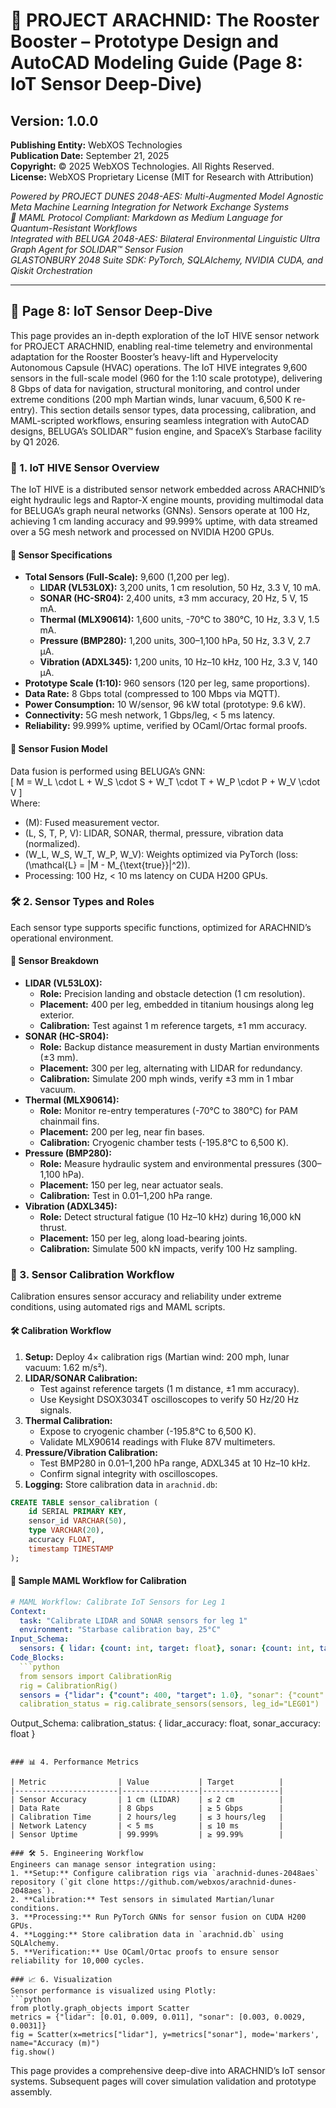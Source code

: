 # 🚀 PROJECT ARACHNID: The Rooster Booster – Prototype Design and AutoCAD Modeling Guide (Page 8: IoT Sensor Deep-Dive)

## Version: 1.0.0  
**Publishing Entity:** WebXOS Technologies  
**Publication Date:** September 21, 2025  
**Copyright:** © 2025 WebXOS Technologies. All Rights Reserved.  
**License:** WebXOS Proprietary License (MIT for Research with Attribution)  

*Powered by PROJECT DUNES 2048-AES: Multi-Augmented Model Agnostic Meta Machine Learning Integration for Network Exchange Systems*  
*🐪 MAML Protocol Compliant: Markdown as Medium Language for Quantum-Resistant Workflows*  
*Integrated with BELUGA 2048-AES: Bilateral Environmental Linguistic Ultra Graph Agent for SOLIDAR™ Sensor Fusion*  
*GLASTONBURY 2048 Suite SDK: PyTorch, SQLAlchemy, NVIDIA CUDA, and Qiskit Orchestration*  

---

## 📜 Page 8: IoT Sensor Deep-Dive  

This page provides an in-depth exploration of the IoT HIVE sensor network for PROJECT ARACHNID, enabling real-time telemetry and environmental adaptation for the Rooster Booster’s heavy-lift and Hypervelocity Autonomous Capsule (HVAC) operations. The IoT HIVE integrates 9,600 sensors in the full-scale model (960 for the 1:10 scale prototype), delivering 8 Gbps of data for navigation, structural monitoring, and control under extreme conditions (200 mph Martian winds, lunar vacuum, 6,500 K re-entry). This section details sensor types, data processing, calibration, and MAML-scripted workflows, ensuring seamless integration with AutoCAD designs, BELUGA’s SOLIDAR™ fusion engine, and SpaceX’s Starbase facility by Q1 2026.

### 📡 1. IoT HIVE Sensor Overview  

The IoT HIVE is a distributed sensor network embedded across ARACHNID’s eight hydraulic legs and Raptor-X engine mounts, providing multimodal data for BELUGA’s graph neural networks (GNNs). Sensors operate at 100 Hz, achieving 1 cm landing accuracy and 99.999% uptime, with data streamed over a 5G mesh network and processed on NVIDIA H200 GPUs.

#### 📏 Sensor Specifications  
- **Total Sensors (Full-Scale):** 9,600 (1,200 per leg).  
  - **LIDAR (VL53L0X):** 3,200 units, 1 cm resolution, 50 Hz, 3.3 V, 10 mA.  
  - **SONAR (HC-SR04):** 2,400 units, ±3 mm accuracy, 20 Hz, 5 V, 15 mA.  
  - **Thermal (MLX90614):** 1,600 units, -70°C to 380°C, 10 Hz, 3.3 V, 1.5 mA.  
  - **Pressure (BMP280):** 1,200 units, 300–1,100 hPa, 50 Hz, 3.3 V, 2.7 µA.  
  - **Vibration (ADXL345):** 1,200 units, 10 Hz–10 kHz, 100 Hz, 3.3 V, 140 µA.  
- **Prototype Scale (1:10):** 960 sensors (120 per leg, same proportions).  
- **Data Rate:** 8 Gbps total (compressed to 100 Mbps via MQTT).  
- **Power Consumption:** 10 W/sensor, 96 kW total (prototype: 9.6 kW).  
- **Connectivity:** 5G mesh network, 1 Gbps/leg, < 5 ms latency.  
- **Reliability:** 99.999% uptime, verified by OCaml/Ortac formal proofs.  

#### 🔢 Sensor Fusion Model  
Data fusion is performed using BELUGA’s GNN:  
\[
M = W_L \cdot L + W_S \cdot S + W_T \cdot T + W_P \cdot P + W_V \cdot V
\]  
Where:  
- \(M\): Fused measurement vector.  
- \(L, S, T, P, V\): LIDAR, SONAR, thermal, pressure, vibration data (normalized).  
- \(W_L, W_S, W_T, W_P, W_V\): Weights optimized via PyTorch (loss: \(\mathcal{L} = \|M - M_{\text{true}}\|^2\)).  
- Processing: 100 Hz, < 10 ms latency on CUDA H200 GPUs.  

### 🛠️ 2. Sensor Types and Roles  

Each sensor type supports specific functions, optimized for ARACHNID’s operational environment.

#### 📏 Sensor Breakdown  
- **LIDAR (VL53L0X):**  
  - **Role:** Precision landing and obstacle detection (1 cm resolution).  
  - **Placement:** 400 per leg, embedded in titanium housings along leg exterior.  
  - **Calibration:** Test against 1 m reference targets, ±1 mm accuracy.  
- **SONAR (HC-SR04):**  
  - **Role:** Backup distance measurement in dusty Martian environments (±3 mm).  
  - **Placement:** 300 per leg, alternating with LIDAR for redundancy.  
  - **Calibration:** Simulate 200 mph winds, verify ±3 mm in 1 mbar vacuum.  
- **Thermal (MLX90614):**  
  - **Role:** Monitor re-entry temperatures (-70°C to 380°C) for PAM chainmail fins.  
  - **Placement:** 200 per leg, near fin bases.  
  - **Calibration:** Cryogenic chamber tests (-195.8°C to 6,500 K).  
- **Pressure (BMP280):**  
  - **Role:** Measure hydraulic system and environmental pressures (300–1,100 hPa).  
  - **Placement:** 150 per leg, near actuator seals.  
  - **Calibration:** Test in 0.01–1,200 hPa range.  
- **Vibration (ADXL345):**  
  - **Role:** Detect structural fatigue (10 Hz–10 kHz) during 16,000 kN thrust.  
  - **Placement:** 150 per leg, along load-bearing joints.  
  - **Calibration:** Simulate 500 kN impacts, verify 100 Hz sampling.  

### 📜 3. Sensor Calibration Workflow  

Calibration ensures sensor accuracy and reliability under extreme conditions, using automated rigs and MAML scripts.

#### 🛠️ Calibration Workflow  
1. **Setup:** Deploy 4× calibration rigs (Martian wind: 200 mph, lunar vacuum: 1.62 m/s²).  
2. **LIDAR/SONAR Calibration:**  
   - Test against reference targets (1 m distance, ±1 mm accuracy).  
   - Use Keysight DSOX3034T oscilloscopes to verify 50 Hz/20 Hz signals.  
3. **Thermal Calibration:**  
   - Expose to cryogenic chamber (-195.8°C to 6,500 K).  
   - Validate MLX90614 readings with Fluke 87V multimeters.  
4. **Pressure/Vibration Calibration:**  
   - Test BMP280 in 0.01–1,200 hPa range, ADXL345 at 10 Hz–10 kHz.  
   - Confirm signal integrity with oscilloscopes.  
5. **Logging:** Store calibration data in `arachnid.db`:  
```sql
CREATE TABLE sensor_calibration (
    id SERIAL PRIMARY KEY,
    sensor_id VARCHAR(50),
    type VARCHAR(20),
    accuracy FLOAT,
    timestamp TIMESTAMP
);
```

#### 📜 Sample MAML Workflow for Calibration  
```yaml
# MAML Workflow: Calibrate IoT Sensors for Leg 1
Context:
  task: "Calibrate LIDAR and SONAR sensors for leg 1"
  environment: "Starbase calibration bay, 25°C"
Input_Schema:
  sensors: { lidar: {count: int, target: float}, sonar: {count: int, target: float} }
Code_Blocks:
  ```python
  from sensors import CalibrationRig
  rig = CalibrationRig()
  sensors = {"lidar": {"count": 400, "target": 1.0}, "sonar": {"count": 300, "target": 1.0}}
  calibration_status = rig.calibrate_sensors(sensors, leg_id="LEG01")
  ```
Output_Schema:
  calibration_status: { lidar_accuracy: float, sonar_accuracy: float }
```

### 📊 4. Performance Metrics  

| Metric                | Value           | Target          |
|-----------------------|-----------------|-----------------|
| Sensor Accuracy       | 1 cm (LIDAR)    | ≤ 2 cm          |
| Data Rate             | 8 Gbps          | ≥ 5 Gbps        |
| Calibration Time      | 2 hours/leg     | ≤ 3 hours/leg   |
| Network Latency       | < 5 ms          | ≤ 10 ms         |
| Sensor Uptime         | 99.999%         | ≥ 99.99%        |

### 🛠️ 5. Engineering Workflow  
Engineers can manage sensor integration using:  
1. **Setup:** Configure calibration rigs via `arachnid-dunes-2048aes` repository (`git clone https://github.com/webxos/arachnid-dunes-2048aes`).  
2. **Calibration:** Test sensors in simulated Martian/lunar conditions.  
3. **Processing:** Run PyTorch GNNs for sensor fusion on CUDA H200 GPUs.  
4. **Logging:** Store calibration data in `arachnid.db` using SQLAlchemy.  
5. **Verification:** Use OCaml/Ortac proofs to ensure sensor reliability for 10,000 cycles.  

### 📈 6. Visualization  
Sensor performance is visualized using Plotly:  
```python
from plotly.graph_objects import Scatter
metrics = {"lidar": [0.01, 0.009, 0.011], "sonar": [0.003, 0.0029, 0.0031]}
fig = Scatter(x=metrics["lidar"], y=metrics["sonar"], mode='markers', name="Accuracy (m)")
fig.show()
```

This page provides a comprehensive deep-dive into ARACHNID’s IoT sensor systems. Subsequent pages will cover simulation validation and prototype assembly.